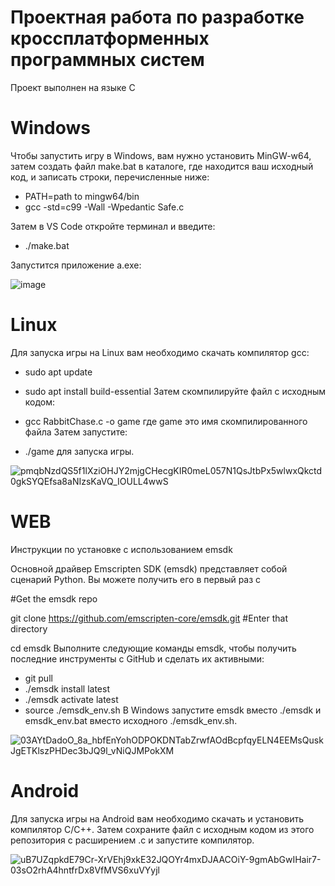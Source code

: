 # Проектная работа по разработке кроссплатформенных программных систем 

Проект выполнен на языке C

# Windows

Чтобы запустить игру в Windows, вам нужно установить MinGW-w64, затем создать файл make.bat в каталоге, где находится ваш исходный код, и записать строки, перечисленные ниже:

- PATH=path to mingw64/bin 
- gcc -std=c99 -Wall -Wpedantic Safe.c

Затем в VS Code откройте терминал и введите:
+ ./make.bat

Запустится приложение a.exe:

![image](https://user-images.githubusercontent.com/78841422/205030657-5097860b-4bc5-4b50-a3d0-4736d7ae218f.png)

# Linux

Для запуска игры на Linux вам необходимо скачать компилятор gcc:

- sudo apt update
- sudo apt install build-essential
Затем скомпилируйте файл с исходным кодом:

- gcc RabbitChase.c -o game где game это имя скомпилированного файла
Затем запустите:

- ./game для запуска игры.

![pmqbNzdQS5f1lXziOHJY2mjgCHecgKIR0meL057N1QsJtbPx5wlwxQkctd0gkSYQEfsa8aNIzsKaVQ_IOULL4wwS](https://user-images.githubusercontent.com/78841422/205079687-0c3c5b22-0a64-4985-8e93-85a8a09dd71c.jpg)

# WEB

Инструкции по установке с использованием emsdk

Основной драйвер Emscripten SDK (emsdk) представляет собой сценарий Python. Вы можете получить его в первый раз с

#Get the emsdk repo

git clone https://github.com/emscripten-core/emsdk.git
#Enter that directory

cd emsdk
Выполните следующие команды emsdk, чтобы получить последние инструменты с GitHub и сделать их активными:

- git pull
- ./emsdk install latest
- ./emsdk activate latest
- source ./emsdk_env.sh
В Windows запустите emsdk вместо ./emsdk и emsdk_env.bat вместо исходного ./emsdk_env.sh.

![03AYtDadoO_8a_hbfEnYohODPOKDNTabZrwfAOdBcpfqyELN4EEMsQuskJgETKlszPHDec3bJQ9l_vNiQJMPokXM](https://user-images.githubusercontent.com/78841422/205080057-4a395448-be62-4a1e-881a-1af3b49daa62.jpg)

# Android

Для запуска игры на Android вам необходимо скачать и установить компилятор C/C++. Затем сохраните файл с исходным кодом из этого репозитория с расширением .c и запустите компилятор.

![uB7UZqpkdE79Cr-XrVEhj9xkE32JQOYr4mxDJAACOiY-9gmAbGwIHair7-03sO2rhA4hntfrDx8VfMVS6xuVYyjl](https://user-images.githubusercontent.com/78841422/205080543-053f00ca-9a23-44c9-abfe-e40d829b3630.jpg)
